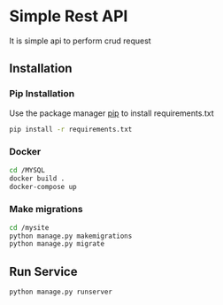 # Simple Rest API

It is simple api to perform crud request

## Installation
### Pip Installation
Use the package manager [pip](https://pip.pypa.io/en/stable/) to install requirements.txt

```bash
pip install -r requirements.txt
```

### Docker
```bash
cd /MYSQL
docker build .
docker-compose up
```
### Make migrations
```bash
cd /mysite
python manage.py makemigrations
python manage.py migrate
```
## Run Service
```bash
python manage.py runserver
```
